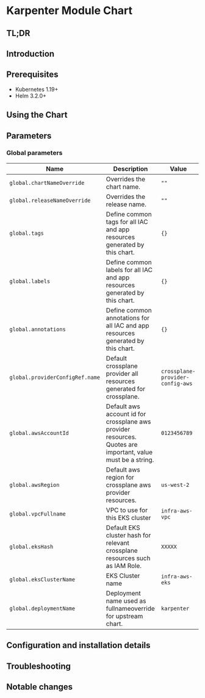 # Karpenter Module Chart

## TL;DR

## Introduction

## Prerequisites

- Kubernetes 1.19+
- Helm 3.2.0+

## Using the Chart

## Parameters

### Global parameters

| Name                            | Description                                                                                                 | Value                            |
| ------------------------------- | ----------------------------------------------------------------------------------------------------------- | -------------------------------- |
| `global.chartNameOverride`      | Overrides the chart name.                                                                                   | `""`                             |
| `global.releaseNameOverride`    | Overrides the release name.                                                                                 | `""`                             |
| `global.tags`                   | Define common tags for all IAC and app resources generated by this chart.                                   | `{}`                             |
| `global.labels`                 | Define common labels for all IAC and app resources generated by this chart.                                 | `{}`                             |
| `global.annotations`            | Define common annotations for all IAC and app resources generated by this chart.                            | `{}`                             |
| `global.providerConfigRef.name` | Default crossplane provider all resources generated for crossplane.                                         | `crossplane-provider-config-aws` |
| `global.awsAccountId`           | Default aws account id for crossplane aws provider resources. Quotes are important, value must be a string. | `0123456789`                     |
| `global.awsRegion`              | Default aws region for crossplane aws provider resources.                                                   | `us-west-2`                      |
| `global.vpcFullname`            | VPC to use for this EKS cluster                                                                             | `infra-aws-vpc`                  |
| `global.eksHash`                | Default EKS cluster hash for relevant crossplane resources such as IAM Role.                                | `XXXXX`                          |
| `global.eksClusterName`         | EKS Cluster name                                                                                            | `infra-aws-eks`                  |
| `global.deploymentName`         | Deployment name used as fullnameoverride for upstream chart.                                                | `karpenter`                      |


## Configuration and installation details


## Troubleshooting


## Notable changes
